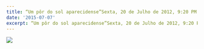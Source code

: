 ```yaml
---
title: “Um pôr do sol aparecidense”Sexta, 20 de Julho de 2012, 9:20 PM
date: '2015-07-07'
excerpt: “Um pôr do sol aparecidense”Sexta, 20 de Julho de 2012, 9:20 PM
---
```




![](https://41.media.tumblr.com/8884574892eb0ddda4358e5c3667dc36/tumblr_nr4zdfh9UK1qma17bo1_1280.jpg)


